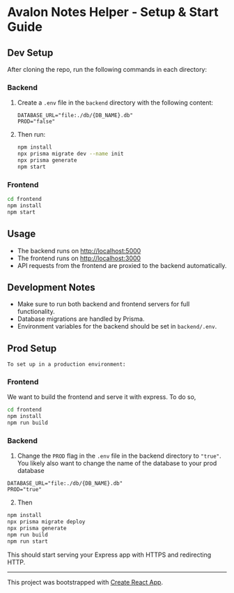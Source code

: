 
# Avalon Notes Helper - Setup & Start Guide


## Dev Setup

After cloning the repo, run the following commands in each directory:

### Backend
1. Create a `.env` file in the `backend` directory with the following content:
	```env
	DATABASE_URL="file:./db/{DB_NAME}.db"
	PROD="false"
	```
2. Then run:
	```sh
	npm install
	npx prisma migrate dev --name init
	npx prisma generate
	npm start
	```

### Frontend
```sh
cd frontend
npm install
npm start
```

## Usage

- The backend runs on [http://localhost:5000](http://localhost:5000)
- The frontend runs on [http://localhost:3000](http://localhost:3000)
- API requests from the frontend are proxied to the backend automatically.

## Development Notes

- Make sure to run both backend and frontend servers for full functionality.
- Database migrations are handled by Prisma.
- Environment variables for the backend should be set in `backend/.env`.


## Prod Setup
	To set up in a production environment:

### Frontend
We want to build the frontend and serve it with express. To do so,
```sh
cd frontend
npm install
npm run build
```

### Backend
1. Change the `PROD` flag in the `.env` file in the backend directory to `"true"`. You likely also want to change the name of the database to your prod database
```env
DATABASE_URL="file:./db/{DB_NAME}.db"
PROD="true"
```

2. Then 
```sh
npm install
npx prisma migrate deploy
npx prisma generate
npm run build
npm run start
```

This should start serving your Express app with HTTPS and redirecting HTTP.

---

This project was bootstrapped with [Create React App](https://github.com/facebook/create-react-app).
